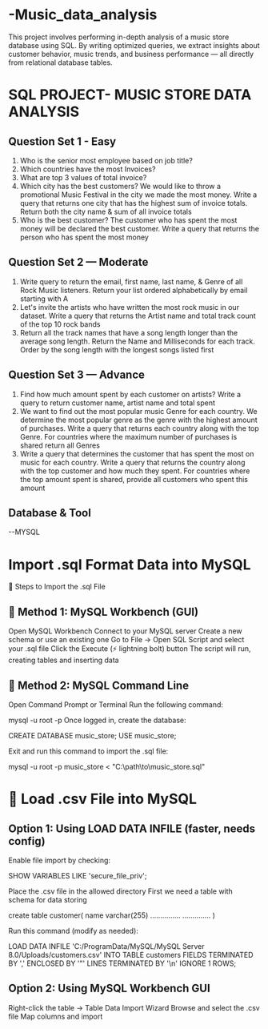 # -Music_data_analysis
This project involves performing in-depth analysis of a music store database using SQL. By writing optimized queries, we extract insights about customer behavior, music trends, and business performance — all directly from relational database tables.

# SQL PROJECT- MUSIC STORE DATA ANALYSIS
## Question Set 1 - Easy
1. Who is the senior most employee based on job title?
2. Which countries have the most Invoices?
3. What are top 3 values of total invoice?
4. Which city has the best customers? We would like to throw a promotional Music
   Festival in the city we made the most money. Write a query that returns one city that
   has the highest sum of invoice totals. Return both the city name & sum of all invoice
   totals
6. Who is the best customer? The customer who has spent the most money will be
   declared the best customer. Write a query that returns the person who has spent the
   most money

## Question Set 2 — Moderate
1. Write query to return the email, first name, last name, & Genre of all Rock Music
   listeners. Return your list ordered alphabetically by email starting with A
2. Let's invite the artists who have written the most rock music in our dataset. Write a
   query that returns the Artist name and total track count of the top 10 rock bands
3. Return all the track names that have a song length longer than the average song length.
   Return the Name and Milliseconds for each track. Order by the song length with the
   longest songs listed first

## Question Set 3 — Advance
1. Find how much amount spent by each customer on artists? Write a query to return
   customer name, artist name and total spent
2. We want to find out the most popular music Genre for each country. We determine the
   most popular genre as the genre with the highest amount of purchases. Write a query
   that returns each country along with the top Genre. For countries where the maximum
   number of purchases is shared return all Genres
3. Write a query that determines the customer that has spent the most on music for each
   country. Write a query that returns the country along with the top customer and how
   much they spent. For countries where the top amount spent is shared, provide all
   customers who spent this amount

## Database & Tool
--MYSQL

# Import .sql Format Data into MySQL

🚀 Steps to Import the .sql File
## 🔹 Method 1: MySQL Workbench (GUI)
Open MySQL Workbench
Connect to your MySQL server
Create a new schema or use an existing one
Go to File → Open SQL Script and select your .sql file
Click the Execute (⚡ lightning bolt) button
The script will run, creating tables and inserting data

## 🔹 Method 2: MySQL Command Line
Open Command Prompt or Terminal
Run the following command:

mysql -u root -p
Once logged in, create the database:

CREATE DATABASE music_store;
USE music_store;

Exit and run this command to import the .sql file:

mysql -u root -p music_store < "C:\path\to\music_store.sql"

# 🔹 Load .csv File into MySQL
## Option 1: Using LOAD DATA INFILE (faster, needs config)
Enable file import by checking:

SHOW VARIABLES LIKE 'secure_file_priv';

Place the .csv file in the allowed directory
First we need a table with schema for data storing 

create table customer(
   name varchar(255)
   ...............
   ..............
   )
   
Run this command (modify as needed):

LOAD DATA INFILE 'C:/ProgramData/MySQL/MySQL Server 8.0/Uploads/customers.csv'
INTO TABLE customers
FIELDS TERMINATED BY ','
ENCLOSED BY '"'
LINES TERMINATED BY '\n'
IGNORE 1 ROWS;

## Option 2: Using MySQL Workbench GUI

Right-click the table → Table Data Import Wizard
Browse and select the .csv file
Map columns and import
